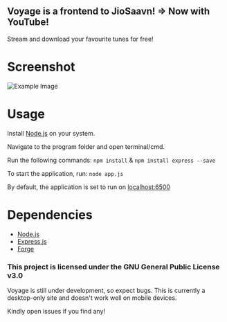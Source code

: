 ## Voyage is a frontend to JioSaavn!  => Now with YouTube!

Stream and download your favourite tunes for free!

# Screenshot
![Example Image](voyage_1.png)

# Usage

Install [Node.js](https://nodejs.org/en) on your system. 

Navigate to the program folder and open terminal/cmd.

Run the following commands:
`npm install` &
`npm install express --save`

To start the application, run:
`node app.js`

By default, the application is set to run on [localhost:6500](localhost:6500)

# Dependencies

* [Node.js](https://nodejs.org/en)
* [Express.js](https://expressjs.com/)
* [Forge](https://github.com/digitalbazaar/forge)

### This project is licensed under the GNU General Public License v3.0

Voyage is still under development, so expect bugs.
This is currently a desktop-only site and doesn't work well on mobile devices.


Kindly open issues if you find any!
